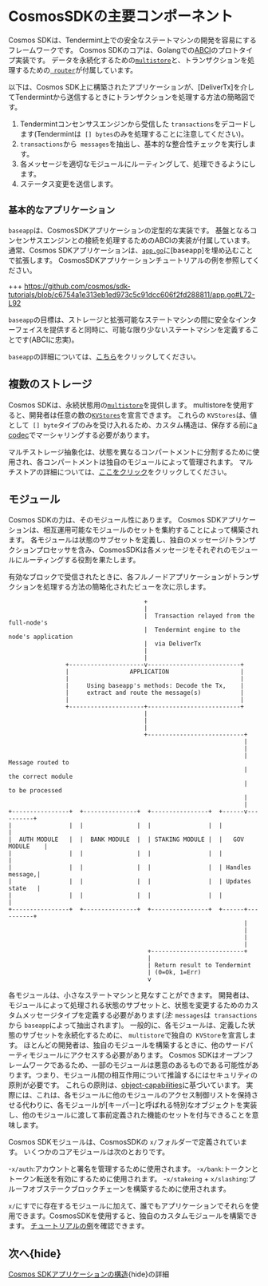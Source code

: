 # CosmosSDKの主要コンポーネント

Cosmos SDKは、Tendermint上での安全なステートマシンの開発を容易にするフレームワークです。 Cosmos SDKのコアは、Golangでの[ABCI](./sdk-app-architecture.md#abci)のプロトタイプ実装です。 データを永続化するための[`multistore`](../core/store.md#multistore)と、トランザクションを処理するための[` router`](../core/baseapp.md#routing)が付属しています。

以下は、Cosmos SDK上に構築されたアプリケーションが、[DeliverTx]を介してTendermintから送信するときにトランザクションを処理する方法の簡略図です。

1. Tendermintコンセンサスエンジンから受信した `transactions`をデコードします(Tendermintは` [] bytes`のみを処理することに注意してください)。
2. `transactions`から` messages`を抽出し、基本的な整合性チェックを実行します。
3. 各メッセージを適切なモジュールにルーティングして、処理できるようにします。
4. ステータス変更を送信します。

## `基本的なアプリケーション`

`baseapp`は、CosmosSDKアプリケーションの定型的な実装です。 基盤となるコンセンサスエンジンとの接続を処理するためのABCIの実装が付属しています。 通常、Cosmos SDKアプリケーションは、[`app.go`](../basics/app-anatomy.md#core-application-file)に[baseapp]を埋め込むことで拡張します。 CosmosSDKアプリケーションチュートリアルの例を参照してください。

+++ https://github.com/cosmos/sdk-tutorials/blob/c6754a1e313eb1ed973c5c91dcc606f2fd288811/app.go#L72-L92

`baseapp`の目標は、ストレージと拡張可能なステートマシンの間に安全なインターフェイスを提供すると同時に、可能な限り少ないステートマシンを定義することです(ABCIに忠実)。

`baseapp`の詳細については、[こちら](../core/baseapp.md)をクリックしてください。

## 複数のストレージ

Cosmos SDKは、永続状態用の[`multistore`](../core/store.md#multistore)を提供します。 multistoreを使用すると、開発者は任意の数の[`KVStores`](../core/store.md#base-layer-kvstores)を宣言できます。 これらの `KVStores`は、値として` [] byte`タイプのみを受け入れるため、カスタム構造は、保存する前に[a codec](../core/encoding.md)でマーシャリングする必要があります。

マルチストレージ抽象化は、状態を異なるコンパートメントに分割するために使用され、各コンパートメントは独自のモジュールによって管理されます。 マルチストアの詳細については、[ここをクリック](../core/store.md#multistore)をクリックしてください。

## モジュール

Cosmos SDKの力は、そのモジュール性にあります。 Cosmos SDKアプリケーションは、相互運用可能なモジュールのセットを集約することによって構築されます。 各モジュールは状態のサブセットを定義し、独自のメッセージ/トランザクションプロセッサを含み、CosmosSDKは各メッセージをそれぞれのモジュールにルーティングする役割を果たします。

有効なブロックで受信されたときに、各フルノードアプリケーションがトランザクションを処理する方法の簡略化されたビューを次に示します。

```
                                      +
                                      |
                                      |  Transaction relayed from the full-node's
                                      |  Tendermint engine to the node's application
                                      |  via DeliverTx
                                      |
                                      |
                +---------------------v--------------------------+
                |                 APPLICATION                    |
                |                                                |
                |     Using baseapp's methods: Decode the Tx,    |
                |     extract and route the message(s)           |
                |                                                |
                +---------------------+--------------------------+
                                      |
                                      |
                                      |
                                      +---------------------------+
                                                                  |
                                                                  |
                                                                  |  Message routed to
                                                                  |  the correct module
                                                                  |  to be processed
                                                                  |
                                                                  |
+----------------+  +---------------+  +----------------+  +------v----------+
|                |  |               |  |                |  |                 |
|  AUTH MODULE   |  |  BANK MODULE  |  | STAKING MODULE |  |   GOV MODULE    |
|                |  |               |  |                |  |                 |
|                |  |               |  |                |  | Handles message,|
|                |  |               |  |                |  | Updates state   |
|                |  |               |  |                |  |                 |
+----------------+  +---------------+  +----------------+  +------+----------+
                                                                  |
                                                                  |
                                                                  |
                                                                  |
                                       +--------------------------+
                                       |
                                       | Return result to Tendermint
                                       | (0=Ok, 1=Err)
                                       v
```

各モジュールは、小さなステートマシンと見なすことができます。 開発者は、モジュールによって処理される状態のサブセットと、状態を変更するためのカスタムメッセージタイプを定義する必要があります(*注:* `messages`は` transactions`から `baseapp`によって抽出されます)。 一般的に、各モジュールは、定義した状態のサブセットを永続化するために、 `multistore`で独自の` KVStore`を宣言します。 ほとんどの開発者は、独自のモジュールを構築するときに、他のサードパーティモジュールにアクセスする必要があります。 Cosmos SDKはオープンフレームワークであるため、一部のモジュールは悪意のあるものである可能性があります。つまり、モジュール間の相互作用について推論するにはセキュリティの原則が必要です。 これらの原則は、[object-capabilities](../core/ocap.md)に基づいています。 実際には、これは、各モジュールに他のモジュールのアクセス制御リストを保持させる代わりに、各モジュールが[キーパー]と呼ばれる特別なオブジェクトを実装し、他のモジュールに渡して事前定義された機能のセットを付与できることを意味します。

Cosmos SDKモジュールは、CosmosSDKの `x/`フォルダーで定義されています。 いくつかのコアモジュールは次のとおりです。

-`x/auth`:アカウントと署名を管理するために使用されます。
-`x/bank`:トークンとトークン転送を有効にするために使用されます。
-`x/stakeing` + `x/slashing`:プルーフオブステークブロックチェーンを構築するために使用されます。

`x/`にすでに存在するモジュールに加えて、誰でもアプリケーションでそれらを使用できます。CosmosSDKを使用すると、独自のカスタムモジュールを構築できます。 [チュートリアルの例](https://tutorials.cosmos.network/)を確認できます。

## 次へ{hide}

[Cosmos SDKアプリケーションの構造](../basics/app-anatomy.md){hide}の詳細